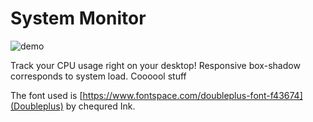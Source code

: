 # System Monitor

![demo](https://github.com/itsseanl/Ubersicht-widgets/blob/master/systemMonitor/demo.gif&s=200)

Track your CPU usage right on your desktop! Responsive box-shadow corresponds to system load. Coooool stuff

The font used is [https://www.fontspace.com/doubleplus-font-f43674](Doubleplus) by chequred Ink.
